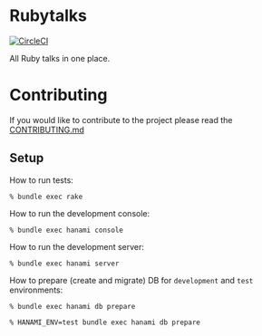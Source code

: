 # Rubytalks
[![CircleCI](https://circleci.com/gh/saintprug/rubytalks.org/tree/master.svg?style=svg)](https://circleci.com/gh/saintprug/rubytalks.org/tree/master)

All Ruby talks in one place.

# Contributing
If you would like to contribute to the project please read the [CONTRIBUTING.md](https://gitlab.com/kova1/rubytalks/blob/master/CONTRIBUTING.md)

## Setup

How to run tests:

```
% bundle exec rake
```

How to run the development console:

```
% bundle exec hanami console
```

How to run the development server:

```
% bundle exec hanami server
```

How to prepare (create and migrate) DB for `development` and `test` environments:

```
% bundle exec hanami db prepare

% HANAMI_ENV=test bundle exec hanami db prepare
```
